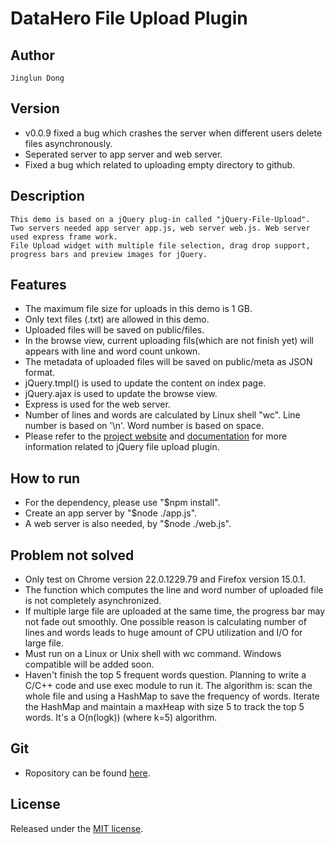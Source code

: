 # DataHero File Upload Plugin

## Author 
    Jinglun Dong 

## Version
+    v0.0.9 fixed a bug which crashes the server when different users delete files asynchronously. 
+    Seperated server to app server and web server.
+    Fixed a bug which related to uploading empty directory to github.
    
## Description
    This demo is based on a jQuery plug-in called "jQuery-File-Upload". 
    Two servers needed app server app.js, web server web.js. Web server used express frame work.
    File Upload widget with multiple file selection, drag drop support, progress bars and preview images for jQuery.

## Features
+   The maximum file size for uploads in this demo is 1 GB.
+   Only text files (.txt) are allowed in this demo.
+   Uploaded files will be saved on public/files.
+   In the browse view, current uploading fils(which are not finish yet) will appears with line and word count unkown.
+   The metadata of uploaded files will be saved on public/meta as JSON format.
+   jQuery.tmpl() is used to update the content on index page.
+   jQuery.ajax is used to update the browse view.
+   Express is used for the web server.
+   Number of lines and words are calculated by Linux shell "wc". Line number is based on '\n'. Word number is based on space.
+    Please refer to the [project website](https://github.com/blueimp/jQuery-File-Upload) and 
    [documentation](https://github.com/blueimp/jQuery-File-Upload/wiki"documentation) for more information related to jQuery file upload plugin.
    

## How to run
+    For the dependency, please use "$npm install".
+    Create an app server by "$node ./app.js".
+    A web server is also needed, by "$node ./web.js".

## Problem not solved
+    Only test on Chrome version 22.0.1229.79 and Firefox version 15.0.1.
+    The function which computes the line and word number of uploaded file is not completely asynchronized. 
+    If multiple large file are uploaded at the same time, the progress bar may not fade out smoothly. 
     One possible reason is calculating number of lines and words leads to huge amount of CPU utilization and I/O for large file.
+    Must run on a Linux or Unix shell with wc command. Windows compatible will be added soon.
+    Haven't finish the top 5 frequent words question. Planning to write a C/C++ code and use exec module to run it. 
     The algorithm is: scan the whole file and using a HashMap to save the frequency of words. 
     Iterate the HashMap and maintain a maxHeap with size 5 to track the top 5 words. 
     It's a O(n(logk)) (where k=5) algorithm.

## Git
+    Ropository can be found [here](https://github.com/jinglundong/DataHero-File-Upload-.git).

## License
Released under the [MIT license](http://www.opensource.org/licenses/MIT).

